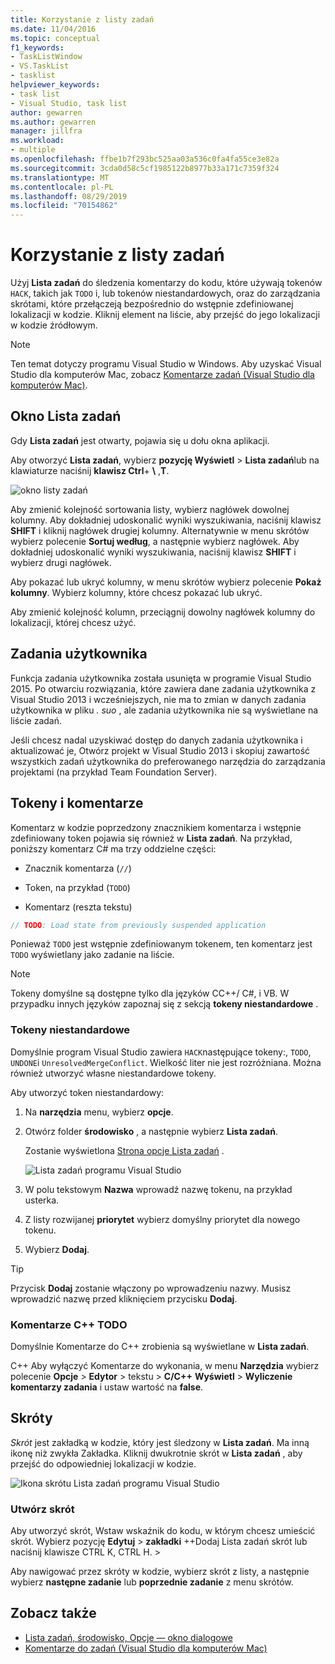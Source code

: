 ```yaml
---
title: Korzystanie z listy zadań
ms.date: 11/04/2016
ms.topic: conceptual
f1_keywords:
- TaskListWindow
- VS.TaskList
- tasklist
helpviewer_keywords:
- task list
- Visual Studio, task list
author: gewarren
ms.author: gewarren
manager: jillfra
ms.workload:
- multiple
ms.openlocfilehash: ffbe1b7f293bc525aa03a536c0fa4fa55ce3e82a
ms.sourcegitcommit: 3cda0d58c5cf1985122b8977b33a171c7359f324
ms.translationtype: MT
ms.contentlocale: pl-PL
ms.lasthandoff: 08/29/2019
ms.locfileid: "70154862"
---
```

# <a name="use-the-task-list"></a>Korzystanie z listy zadań

Użyj **Lista zadań** do śledzenia komentarzy do kodu, które używają tokenów `HACK`, takich jak `TODO` i, lub tokenów niestandardowych, oraz do zarządzania skrótami, które przełączeją bezpośrednio do wstępnie zdefiniowanej lokalizacji w kodzie. Kliknij element na liście, aby przejść do jego lokalizacji w kodzie źródłowym.

> [!NOTE]
> Ten temat dotyczy programu Visual Studio w Windows. Aby uzyskać Visual Studio dla komputerów Mac, zobacz [Komentarze zadań (Visual Studio dla komputerów Mac)](/visualstudio/mac/task-comments).

## <a name="the-task-list-window"></a>Okno Lista zadań

Gdy **Lista zadań** jest otwarty, pojawia się u dołu okna aplikacji.

Aby otworzyć **Lista zadań**, wybierz **pozycję Wyświetl** > **Lista zadań**lub na klawiaturze naciśnij **klawisz Ctrl**+ **\\** ,**T**.

![okno listy zadań](../ide/media/vs2015_task_list.png)

Aby zmienić kolejność sortowania listy, wybierz nagłówek dowolnej kolumny. Aby dokładniej udoskonalić wyniki wyszukiwania, naciśnij klawisz **SHIFT** i kliknij nagłówek drugiej kolumny. Alternatywnie w menu skrótów wybierz polecenie **Sortuj według**, a następnie wybierz nagłówek. Aby dokładniej udoskonalić wyniki wyszukiwania, naciśnij klawisz **SHIFT** i wybierz drugi nagłówek.

Aby pokazać lub ukryć kolumny, w menu skrótów wybierz polecenie **Pokaż kolumny**. Wybierz kolumny, które chcesz pokazać lub ukryć.

Aby zmienić kolejność kolumn, przeciągnij dowolny nagłówek kolumny do lokalizacji, której chcesz użyć.

## <a name="user-tasks"></a>Zadania użytkownika

Funkcja zadania użytkownika została usunięta w programie Visual Studio 2015. Po otwarciu rozwiązania, które zawiera dane zadania użytkownika z Visual Studio 2013 i wcześniejszych, nie ma to zmian w danych zadania użytkownika w pliku *. suo* , ale zadania użytkownika nie są wyświetlane na liście zadań.

Jeśli chcesz nadal uzyskiwać dostęp do danych zadania użytkownika i aktualizować je, Otwórz projekt w Visual Studio 2013 i skopiuj zawartość wszystkich zadań użytkownika do preferowanego narzędzia do zarządzania projektami (na przykład Team Foundation Server).

## <a name="tokens-and-comments"></a>Tokeny i komentarze

Komentarz w kodzie poprzedzony znacznikiem komentarza i wstępnie zdefiniowany token pojawia się również w **Lista zadań**. Na przykład, poniższy komentarz C# ma trzy oddzielne części:

- Znacznik komentarza (`//`)

- Token, na przykład (`TODO`)

- Komentarz (reszta tekstu)

```csharp
// TODO: Load state from previously suspended application
```

Ponieważ `TODO` jest wstępnie zdefiniowanym tokenem, ten komentarz jest `TODO` wyświetlany jako zadanie na liście.

> [!NOTE]
> Tokeny domyślne są dostępne tylko dla języków CC++/ C#, i VB. W przypadku innych języków zapoznaj się z sekcją **tokeny niestandardowe** .

### <a name="custom-tokens"></a>Tokeny niestandardowe

Domyślnie program Visual Studio zawiera `HACK`następujące tokeny:, `TODO`, `UNDONE`i `UnresolvedMergeConflict`. Wielkość liter nie jest rozróżniana. Można również utworzyć własne niestandardowe tokeny.

Aby utworzyć token niestandardowy:

1. Na **narzędzia** menu, wybierz **opcje**.

2. Otwórz folder **środowisko** , a następnie wybierz **Lista zadań**.

   Zostanie wyświetlona [Strona opcje Lista zadań](../ide/reference/task-list-environment-options-dialog-box.md) .

   ![Lista zadań programu Visual Studio](../ide/media/vs2015_task_list_options.png)

3. W polu tekstowym **Nazwa** wprowadź nazwę tokenu, na przykład usterka.

4. Z listy rozwijanej **priorytet** wybierz domyślny priorytet dla nowego tokenu.

5. Wybierz **Dodaj**.

> [!TIP]
> Przycisk **Dodaj** zostanie włączony po wprowadzeniu nazwy. Musisz wprowadzić nazwę przed kliknięciem przycisku **Dodaj**.

### <a name="c-todo-comments"></a>Komentarze C++ TODO

Domyślnie Komentarze do C++ zrobienia są wyświetlane w **Lista zadań**.

C++ Aby wyłączyć Komentarze do wykonania, w menu **Narzędzia** wybierz polecenie **Opcje** > **Edytor** > tekstu > **C/C++** **Wyświetl** > **Wyliczenie komentarzy zadania** i ustaw wartość na **false**.

## <a name="shortcuts"></a>Skróty

*Skrót* jest zakładką w kodzie, który jest śledzony w **Lista zadań**. Ma inną ikonę niż zwykła Zakładka. Kliknij dwukrotnie skrót w **Lista zadań** , aby przejść do odpowiedniej lokalizacji w kodzie.

![Ikona skrótu Lista zadań programu Visual Studio](../ide/media/vs2015_task_list_bookmark.png)

### <a name="create-a-shortcut"></a>Utwórz skrót

Aby utworzyć skrót, Wstaw wskaźnik do kodu, w którym chcesz umieścić skrót. Wybierz pozycję **Edytuj** > **zakładki** ++Dodaj Lista zadań skrót lub naciśnij klawisze CTRL K, CTRL H. > 

Aby nawigować przez skróty w kodzie, wybierz skrót z listy, a następnie wybierz **następne zadanie** lub **poprzednie zadanie** z menu skrótów.

## <a name="see-also"></a>Zobacz także

- [Lista zadań, środowisko, Opcje — okno dialogowe](../ide/reference/task-list-environment-options-dialog-box.md)
- [Komentarze do zadań (Visual Studio dla komputerów Mac)](/visualstudio/mac/task-comments)
